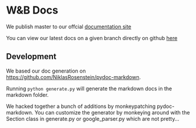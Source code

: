 # W&B Docs

We publish master to our offcial [documentation site](https://docs.wandb.com)

You can view our latest docs on a given branch directly on github [here](markdown)

## Development

We based our doc generation on https://github.com/NiklasRosenstein/pydoc-markdown.

Running `python generate.py` will generate the markdown docs in the markdown folder.

We hacked together a bunch of additions by monkeypatching pydoc-markdown. You can customize the generator by monkeying around with the Section class in generate.py or google_parser.py which are not pretty...
